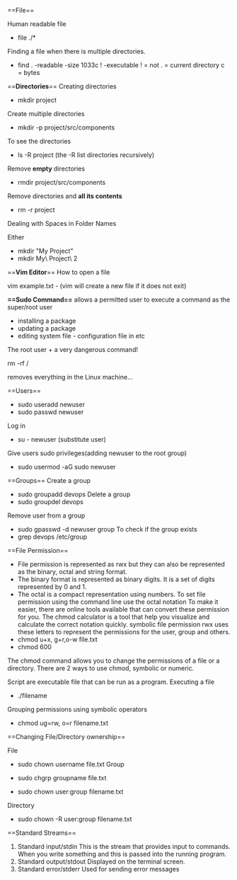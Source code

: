 
==File==

Human readable file

- file ./*

Finding a file when there is multiple directories. 

- find . -readable -size 1033c ! -executable
! = not
. = current directory 
c = bytes 

==**Directories**==
Creating directories 

- mkdir project

Create multiple directories

- mkdir -p project/src/components

To see the directories

- ls -R project (the -R list directories recursively)

Remove **empty** directories

- rmdir project/src/components 

Remove directories and **all its contents**

- rm -r project

Dealing with Spaces in Folder Names

Either
- mkdir "My Project"
- mkdir My\ Project\ 2

==**Vim Editor**==
How to open a file 

vim example.txt  - (vim will create a new file if it does not exit)

**==Sudo Command==** 
allows a permitted user to execute a command as the super/root user

- installing a package
- updating a package 
- editing system file - configuration file in etc

The root user + a very dangerous command!

rm -rf /

removes everything in the Linux machine...

==Users==
- sudo useradd newuser
- sudo passwd newuser 

Log in
- su - newuser
(substitute user)

Give users sudo privileges(adding newuser to the root group)
- sudo usermod -aG sudo newuser

==Groups==
Create a group
- sudo groupadd devops
Delete a group
- sudo groupdel devops 

Remove user from a group
- sudo gpasswd -d newuser group
To check if the group exists
- grep devops /etc/group

==File Permission==
- File permission is represented as rwx but they can also be represented as the binary, octal and string format.
- The binary format is represented as binary digits. It is a set of digits represented by 0 and 1.
- The octal is a compact representation using numbers. 
 To set file permission using the command line use the octal notation
 To make it easier, there are online tools available that can convert these permission for you. The chmod calculator is a tool that help you visualize and calculate the correct notation quickly. 
 symbolic file permission rwx uses these letters to represent the permissions for the user, group and others. 
- chmod u+x, g+r,o-w file.txt
- chmod 600 

The chmod command allows you to change the permissions of a file or a directory. There are 2 ways to use chmod, symbolic or numeric. 



Script are executable file that can be run as a program.
Executing a file
- ./filename

Grouping permissions using symbolic operators
- chmod ug=rw, o=r filename.txt

==Changing File/Directory ownership==

File
- sudo chown username file.txt
Group
- sudo chgrp groupname file.txt

- sudo chown user:group filename.txt

Directory 

- sudo chown -R user:group filename.txt

==Standard Streams== 

1. Standard input/stdin
This is the stream that provides input to commands.
When you write something and this is passed into the running program.
2. Standard output/stdout
Displayed on the terminal screen. 
3. Standard error/stderr
Used for sending error messages

